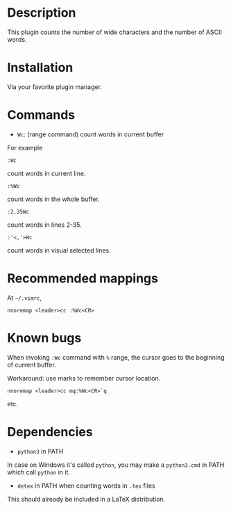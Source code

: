 # Description

This plugin counts the number of wide characters and the number of ASCII words.

# Installation

Via your favorite plugin manager.

# Commands

- `Wc`: (range command) count words in current buffer

For example

```vim
:Wc
```

count words in current line.

```vim
:%Wc
```

count words in the whole buffer.

```vim
:2,35Wc
```

count words in lines 2-35.

```vim
:'<,'>Wc
```

count words in visual selected lines.

# Recommended mappings

At `~/.vimrc`,

```vim
nnoremap <leader>cc :%Wc<CR>
```

# Known bugs

When invoking `:Wc` command with `%` range, the cursor goes to the beginning of current buffer.

Workaround: use marks to remember cursor location.

```vim
nnoremap <leader>cc mq:%Wc<CR>`q
```

etc.

# Dependencies

- `python3` in PATH

In case on Windows it's called `python`, you may make a `python3.cmd` in PATH which call `python` in it.

- `detex` in PATH when counting words in `.tex` files

This should already be included in a LaTeX distribution.
